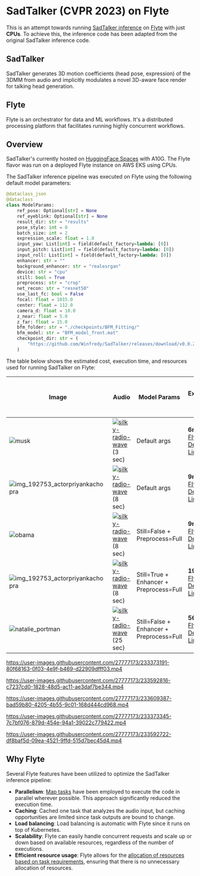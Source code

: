 # SadTalker (CVPR 2023) on Flyte

This is an attempt towards running [SadTalker inference](https://github.com/Winfredy/SadTalker) on [Flyte](https://github.com/flyteorg/flyte) with just **CPUs**. To achieve this, the inference code has been adapted from the original SadTalker inference code.

## SadTalker
SadTalker generates 3D motion coefficients (head pose, expression) of the 3DMM from audio and implicitly modulates a novel 3D-aware face render for talking head generation.

## Flyte
Flyte is an orchestrator for data and ML workflows. It's a distributed processing platform that facilitates running highly concurrent workflows.

## Overview
SadTalker's currently hosted on [HuggingFace Spaces](https://huggingface.co/spaces/vinthony/SadTalker) with A10G.
The Flyte flavor was run on a deployed Flyte instance on AWS EKS using CPUs.

The SadTalker inference pipeline was executed on Flyte using the following default model parameters:

```python
@dataclass_json
@dataclass
class ModelParams:
    ref_pose: Optional[str] = None
    ref_eyeblink: Optional[str] = None
    result_dir: str = "results"
    pose_style: int = 0
    batch_size: int = 2
    expression_scale: float = 1.0
    input_yaw: List[int] = field(default_factory=lambda: [0])
    input_pitch: List[int] = field(default_factory=lambda: [0])
    input_roll: List[int] = field(default_factory=lambda: [0])
    enhancer: str = ""
    background_enhancer: str = "realesrgan"
    device: str = "cpu"
    still: bool = True
    preprocess: str = "crop"
    net_recon: str = "resnet50"
    use_last_fc: bool = False
    focal: float = 1015.0
    center: float = 112.0
    camera_d: float = 10.0
    z_near: float = 5.0
    z_far: float = 15.0
    bfm_folder: str = "./checkpoints/BFM_Fitting/"
    bfm_model: str = "BFM_model_front.mat"
    checkpoint_dir: str = (
        "https://github.com/Winfredy/SadTalker/releases/download/v0.0.2"
    )
```

The table below shows the estimated cost, execution time, and resources used for running SadTalker on Flyte:

| Image | Audio | Model Params | Execution time | Estimated cost | AWS Instance | vCPUs | Memory (GiB) | Actual hourly rate + Flyte deployment costs |
| ----- | ----- | ------------ | -------------- | -------------- | ------------ | ----- | ------------ | ------------------------------------------- |
| ![musk](https://user-images.githubusercontent.com/27777173/233367190-ffed7947-06ec-4609-baad-742ede1327b2.jpg) | [![silky-radio-wave](https://user-images.githubusercontent.com/27777173/233053068-eebe0578-069e-49b2-8041-5bfe1ab915c4.png)](https://huggingface.co/spaces/vinthony/SadTalker/blob/main/examples/driven_audio/bus_chinese.wav) (3 sec) | Default args | **6m 23s** [Flyte Demo Link](https://development.uniondemo.run/console/projects/flytesnacks/domains/development/executions/adm7fzf5tp98846txhlw?duration=all) |  | g4dn.2xlarge | 8 | 32 | $0.752 + ? |
| ![img_192753_actorpriyankachopra](https://user-images.githubusercontent.com/27777173/233068635-afb950e4-1e04-45af-8e7b-5193a164f5ac.jpg) | [![silky-radio-wave](https://user-images.githubusercontent.com/27777173/233053068-eebe0578-069e-49b2-8041-5bfe1ab915c4.png)](https://huggingface.co/spaces/vinthony/SadTalker/resolve/main/examples/driven_audio/chinese_news.wav) (8 sec) | Default args | **9m 58s** [Flyte Demo Link](https://development.uniondemo.run/console/projects/flytesnacks/domains/development/executions/atrlrbp7wkv5tflfcgl8?duration=all) | | g4dn.2xlarge | 8 | 32 | $0.752 + ? |
| ![obama](https://user-images.githubusercontent.com/27777173/233065578-cd284886-a756-4323-a404-edcdd62b47b6.jpg) | [![silky-radio-wave](https://user-images.githubusercontent.com/27777173/233053068-eebe0578-069e-49b2-8041-5bfe1ab915c4.png)](https://huggingface.co/spaces/vinthony/SadTalker/resolve/main/examples/driven_audio/RD_Radio31_000.wav) (8 sec) | Still=False + Preprocess=Full | **9m 40s** [Flyte Demo Link](https://development.uniondemo.run/console/projects/flytesnacks/domains/development/executions/ajmmrngqr2tphtf6c74t?duration=all) | | g4dn.2xlarge | 8 | 32 | $0.752 + ? |
| ![img_192753_actorpriyankachopra](https://user-images.githubusercontent.com/27777173/233068635-afb950e4-1e04-45af-8e7b-5193a164f5ac.jpg) | [![silky-radio-wave](https://user-images.githubusercontent.com/27777173/233053068-eebe0578-069e-49b2-8041-5bfe1ab915c4.png)](https://huggingface.co/spaces/vinthony/SadTalker/resolve/main/examples/driven_audio/chinese_news.wav) (8 sec) | Still=True + Enhancer + Preprocess=Full | **19m 8s** [Flyte Demo Link](https://development.uniondemo.run/console/projects/flytesnacks/domains/development/executions/a6lqgx7lrb8ls8gf9478?duration=all) | | g4dn.2xlarge | 8 | 32 | $0.752 + ? 
| ![natalie_portman](https://huggingface.co/datasets/Samhita/SadTalkerData/resolve/main/edPU5HxncLWa1YkgRPNkSd68ONG.jpg) | [![silky-radio-wave](https://user-images.githubusercontent.com/27777173/233053068-eebe0578-069e-49b2-8041-5bfe1ab915c4.png)](https://huggingface.co/datasets/Samhita/SadTalkerData/resolve/main/audio-oprah-winfrey_95QfotBw.mp3) (25 sec) | Still=False + Enhancer + Preprocess=Full | **56m 3s** [Flyte Demo Link](https://development.uniondemo.run/console/projects/flytesnacks/domains/development/executions/a29jz62n4pdgvx4gxd96?duration=all) | | g4dn.2xlarge | 8 | 32 | $0.752 + ? |

https://user-images.githubusercontent.com/27777173/233373191-80f68163-0f03-4e9f-b469-d22909dfff03.mp4

https://user-images.githubusercontent.com/27777173/233592816-c7237cd0-1828-48d5-ac11-ae3daf7be344.mp4

https://user-images.githubusercontent.com/27777173/233609387-bad59b80-4205-4b55-9c01-168d444cd968.mp4

https://user-images.githubusercontent.com/27777173/233373345-7c7bf076-879d-454e-94a1-39022c779422.mp4

https://user-images.githubusercontent.com/27777173/233592722-df8baf5d-09ea-4521-9ffd-515d7bec45d4.mp4

## Why Flyte

Several Flyte features have been utilized to optimize the SadTalker inference pipeline:

- **Parallelism**: [Map tasks](https://docs.flyte.org/projects/cookbook/en/latest/auto/core/control_flow/map_task.html) have been employed to execute the code in parallel wherever possible. This approach significantly reduced the execution time.
- **Caching**: Cached one task that analyzes the audio input, but caching opportunities are limited since task outputs are bound to change.
- **Load balancing**: Load balancing is automatic with Flyte since it runs on top of Kubernetes.
- **Scalability**: Flyte can easily handle concurrent requests and scale up or down based on available resources, regardless of the number of executions.
- **Efficient resource usage**: Flyte allows for the [allocation of resources based on task requirements](https://docs.flyte.org/projects/cookbook/en/latest/auto/deployment/customizing_resources.html), ensuring that there is no unnecessary allocation of resources.
